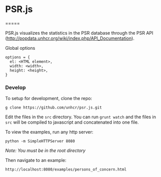 # PSR.js
=====

PSR.js visualizes the statistics in the PSR database through the PSR API (http://popdata.unhcr.org/wiki/index.php/API_Documentation).

Global options
```
options = {
  el: <HTML element>,
  width: <width>,
  height: <height>,
}
```

### Develop

To setup for development, clone the repo:

```
g clone https://github.com/unhcr/psr.js.git
```

Edit the files in the `src` directory. You can run `grunt watch` and the files in `src` will be compiled to javascript and concatenated into one file.

To view the examples, run any http server:

```
python -m SimpleHTTPServer 8080
```

_Note: You must be in the root directory_

Then navigate to an example:

```
http://localhost:8080/examples/persons_of_concern.html
```
